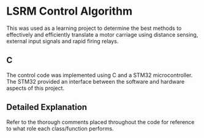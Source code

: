 # LSRM Control Algorithm

This was used as a learning project to determine the best methods to effectively and efficiently translate a motor carriage using distance sensing, external input signals and rapid firing relays.

## C

The control code was implemented using C and a STM32 microcontroller. The STM32 provided an interface between the software and hardware aspects of this project.

## Detailed Explanation

Refer to the thorough comments placed throughout the code for reference to what role each class/function performs.

